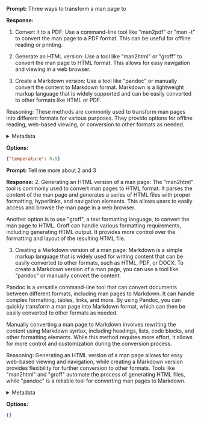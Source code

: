 **Prompt:**
Three ways to transform a man page to 

**Response:**
1. Convert it to a PDF: Use a command-line tool like "man2pdf" or "man -t" to convert the man page to a PDF format. This can be useful for offline reading or printing.

2. Generate an HTML version: Use a tool like "man2html" or "groff" to convert the man page to HTML format. This allows for easy navigation and viewing in a web browser.

3. Create a Markdown version: Use a tool like "pandoc" or manually convert the content to Markdown format. Markdown is a lightweight markup language that is widely supported and can be easily converted to other formats like HTML or PDF.

Reasoning: These methods are commonly used to transform man pages into different formats for various purposes. They provide options for offline reading, web-based viewing, or conversion to other formats as needed.

<details><summary>Metadata</summary>

- Duration: 4298 ms
- Datetime: 2023-11-25T13:07:53.232808
- Model: gpt-3.5-turbo-0613

</details>

**Options:**
```json
{"temperature": 0.5}
```

**Prompt:**
Tell me more about 2 and 3

**Response:**
2. Generating an HTML version of a man page:
The "man2html" tool is commonly used to convert man pages to HTML format. It parses the content of the man page and generates a series of HTML files with proper formatting, hyperlinks, and navigation elements. This allows users to easily access and browse the man page in a web browser.

Another option is to use "groff", a text formatting language, to convert the man page to HTML. Groff can handle various formatting requirements, including generating HTML output. It provides more control over the formatting and layout of the resulting HTML file.

3. Creating a Markdown version of a man page:
Markdown is a simple markup language that is widely used for writing content that can be easily converted to other formats, such as HTML, PDF, or DOCX. To create a Markdown version of a man page, you can use a tool like "pandoc" or manually convert the content.

Pandoc is a versatile command-line tool that can convert documents between different formats, including man pages to Markdown. It can handle complex formatting, tables, links, and more. By using Pandoc, you can quickly transform a man page into Markdown format, which can then be easily converted to other formats as needed.

Manually converting a man page to Markdown involves rewriting the content using Markdown syntax, including headings, lists, code blocks, and other formatting elements. While this method requires more effort, it allows for more control and customization during the conversion process.

Reasoning: Generating an HTML version of a man page allows for easy web-based viewing and navigation, while creating a Markdown version provides flexibility for further conversion to other formats. Tools like "man2html" and "groff" automate the process of generating HTML files, while "pandoc" is a reliable tool for converting man pages to Markdown.

<details><summary>Metadata</summary>

- Duration: 7759 ms
- Datetime: 2023-11-25T13:09:59.883074
- Model: gpt-3.5-turbo-0613

</details>

**Options:**
```json
{}
```

